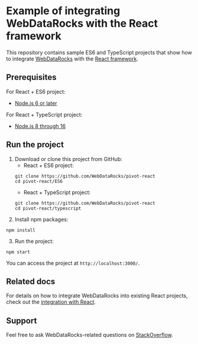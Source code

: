 # Example of integrating WebDataRocks with the React framework

This repository contains sample ES6 and TypeScript projects that show how to integrate [WebDataRocks](https://www.webdatarocks.com/) with the [React framework](https://react.dev/).

## Prerequisites

For React + ES6 project:
- [Node.js 6 or later](https://nodejs.org/en/)

For React + TypeScript project:
- [Node.js 8 through 16](https://nodejs.org/en/)


## Run the project

1. Download or clone this project from GitHub:
    - React + ES6 project:
    ```
    git clone https://github.com/WebDataRocks/pivot-react
    cd pivot-react/ES6
    ```
    - React + TypeScript project: 
    ```
    git clone https://github.com/WebDataRocks/pivot-react
    cd pivot-react/typescript
    ```
2. Install npm packages:
```
npm install
```
3. Run the project:
```
npm start
```
You can access the project at `http://localhost:3000/`.

## Related docs

For details on how to integrate WebDataRocks into existing React projects, check out the [integration with React](https://www.webdatarocks.com/doc/integration-with-react/).

## Support

Feel free to ask WebDataRocks-related questions on [StackOverflow](https://stackoverflow.com/questions/tagged/webdatarocks).
